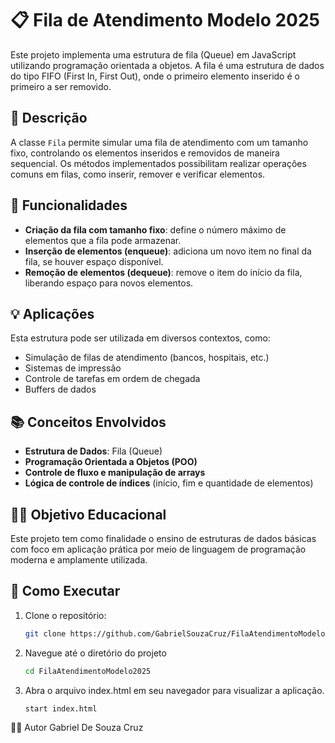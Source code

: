 # 📋 Fila de Atendimento Modelo 2025

Este projeto implementa uma estrutura de fila (Queue) em JavaScript utilizando programação orientada a objetos. A fila é uma estrutura de dados do tipo FIFO (First In, First Out), onde o primeiro elemento inserido é o primeiro a ser removido.

## 📌 Descrição

A classe `Fila` permite simular uma fila de atendimento com um tamanho fixo, controlando os elementos inseridos e removidos de maneira sequencial. Os métodos implementados possibilitam realizar operações comuns em filas, como inserir, remover e verificar elementos.

## 🔧 Funcionalidades

- **Criação da fila com tamanho fixo**: define o número máximo de elementos que a fila pode armazenar.
- **Inserção de elementos (enqueue)**: adiciona um novo item no final da fila, se houver espaço disponível.
- **Remoção de elementos (dequeue)**: remove o item do início da fila, liberando espaço para novos elementos.

## 💡 Aplicações

Esta estrutura pode ser utilizada em diversos contextos, como:

- Simulação de filas de atendimento (bancos, hospitais, etc.)
- Sistemas de impressão
- Controle de tarefas em ordem de chegada
- Buffers de dados

## 📚 Conceitos Envolvidos

- **Estrutura de Dados**: Fila (Queue)
- **Programação Orientada a Objetos (POO)**
- **Controle de fluxo e manipulação de arrays**
- **Lógica de controle de índices** (início, fim e quantidade de elementos)

## 👨‍🏫 Objetivo Educacional

Este projeto tem como finalidade o ensino de estruturas de dados básicas com foco em aplicação prática por meio de linguagem de programação moderna e amplamente utilizada.

## 🚀 Como Executar

1. Clone o repositório:

   ```bash
   git clone https://github.com/GabrielSouzaCruz/FilaAtendimentoModelo2025.git

2. Navegue até o diretório do projeto

   ```bash
   cd FilaAtendimentoModelo2025

3. Abra o arquivo index.html em seu navegador para visualizar a aplicação.

   ```bash
   start index.html


🧑‍💻 Autor
Gabriel De Souza Cruz

